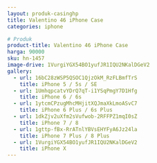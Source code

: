 ```yaml
---
layout: produk-casinghp
title: Valentino 46 iPhone Case
categories: iphone

# Produk
product-title: Valentino 46 iPhone Case
harga: 90000
sku: hn-1457
image-drive: 1VurgiYGX54BO1yufJR1IQU2NKalDGeV2
gallery:
  - url: 16bC28zWSP5QSOC1QjzOkM_RzFLBmfTrS
    title: iPhone 5 / 5s / SE
  - url: 1UmhqpcatvYDrQ7qT-i1YSqPmgY7D1Hfg
    title: iPhone 6 / 6s
  - url: 1ytcmCPzugMhcMHjitXQJmaXkLmoASvC7
    title: iPhone 6 Plus / 6s Plus
  - url: 1dkZjv2uXfm2sVufwob-2RFFPZ1mqI0sZ
    title: iPhone 7 / 8
  - url: 1gttp-fBx-RrATnlYBVsEHYFyA6Jz24la
    title: iPhone 7 Plus / 8 Plus
  - url: 1VurgiYGX54BO1yufJR1IQU2NKalDGeV2
    title: iPhone X
---
```

